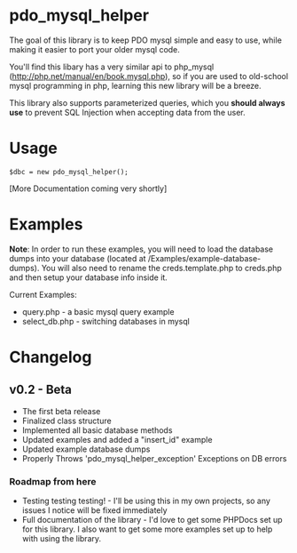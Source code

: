 # pdo_mysql_helper

The goal of this library is to keep PDO mysql simple and easy to use, while making it easier to port your older mysql code. 

You'll find this libary has a very similar api to php_mysql (http://php.net/manual/en/book.mysql.php), so if you are used to old-school mysql programming in php, learning this new library will be a breeze.

This library also supports parameterized queries, which you **should always use**  to prevent SQL Injection when accepting data from the user.

# Usage
```
$dbc = new pdo_mysql_helper();
```
[More Documentation coming very shortly]

# Examples 

**Note**: In order to run these examples, you will need to load the database dumps into your database (located at /Examples/example-database-dumps). You will also need to rename the creds.template.php to creds.php and then setup your database info inside it.

Current Examples:
* query.php - a basic mysql query example
* select_db.php - switching databases in mysql

# Changelog
## v0.2 - Beta
* The first beta release
* Finalized class structure
* Implemented all basic database methods
* Updated examples and added a "insert_id" example
* Updated example database dumps
* Properly Throws 'pdo_mysql_helper_exception' Exceptions on DB errors

### Roadmap from here
* Testing testing testing! - I'll be using this in my own projects, so any issues I notice will be fixed immediately
* Full documentation of the library - I'd love to get some PHPDocs set up for this library. I also want to get some more examples set up to help with using the library. 
